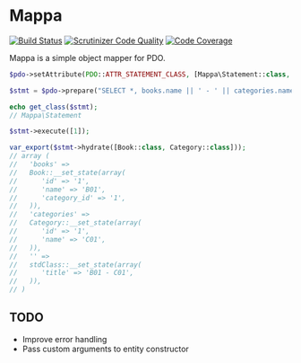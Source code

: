 # Mappa

[![Build Status](https://travis-ci.org/atijust/mappa.svg)](https://travis-ci.org/atijust/mappa)
[![Scrutinizer Code Quality](https://scrutinizer-ci.com/g/atijust/mappa/badges/quality-score.png?b=master)](https://scrutinizer-ci.com/g/atijust/mappa/?branch=master)
[![Code Coverage](https://scrutinizer-ci.com/g/atijust/mappa/badges/coverage.png?b=master)](https://scrutinizer-ci.com/g/atijust/mappa/?branch=master)

Mappa is a simple object mapper for PDO.

```php
$pdo->setAttribute(PDO::ATTR_STATEMENT_CLASS, [Mappa\Statement::class, [new Mappa\Hydrator()]]);

$stmt = $pdo->prepare("SELECT *, books.name || ' - ' || categories.name AS title FROM books JOIN categories ON categories.id = books.category_id WHERE books.id = ?");

echo get_class($stmt);
// Mappa\Statement

$stmt->execute([1]);

var_export($stmt->hydrate([Book::class, Category::class]));
// array (
//   'books' =>
//   Book::__set_state(array(
//      'id' => '1',
//      'name' => 'B01',
//      'category_id' => '1',
//   )),
//   'categories' =>
//   Category::__set_state(array(
//      'id' => '1',
//      'name' => 'C01',
//   )),
//   '' =>
//   stdClass::__set_state(array(
//      'title' => 'B01 - C01',
//   )),
// )
```

## TODO

- Improve error handling
- Pass custom arguments to entity constructor
